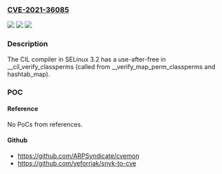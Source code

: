 ### [CVE-2021-36085](https://cve.mitre.org/cgi-bin/cvename.cgi?name=CVE-2021-36085)
![](https://img.shields.io/static/v1?label=Product&message=n%2Fa&color=blue)
![](https://img.shields.io/static/v1?label=Version&message=n%2Fa&color=blue)
![](https://img.shields.io/static/v1?label=Vulnerability&message=n%2Fa&color=brighgreen)

### Description

The CIL compiler in SELinux 3.2 has a use-after-free in __cil_verify_classperms (called from __verify_map_perm_classperms and hashtab_map).

### POC

#### Reference
No PoCs from references.

#### Github
- https://github.com/ARPSyndicate/cvemon
- https://github.com/yeforriak/snyk-to-cve

